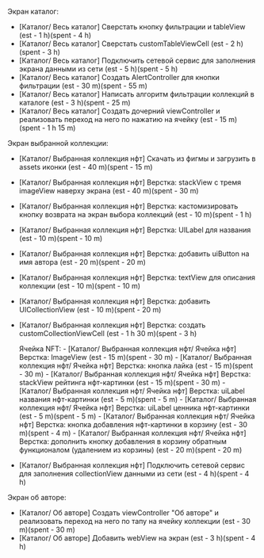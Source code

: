Экран каталог:

 - [Каталог/ Весь каталог] Сверстать кнопку фильтрации и tableView (est - 1 h)(spent - 4 h)
 - [Каталог/ Весь каталог] Сверстать customTableViewCell (est - 2 h)(spent - 3 h)
 - [Каталог/ Весь каталог] Подключить сетевой сервис для заполнения экрана данными из сети (est - 5 h)(spent - 5 h)
 - [Каталог/ Весь каталог] Создать AlertController для кнопки фильтрации (est - 30 m)(spent - 55 m)
 - [Каталог/ Весь каталог] Написать алгоритм фильтрации коллекций в каталоге (est - 3 h)(spent - 25 m)
 - [Каталог/ Весь каталог] Создать дочерний viewController и реализовать переход на него по нажатию на ячейку (est - 15 m)(spent - 1 h 15 m)
 
 
Экран выбранной коллекции:

 - [Каталог/ Выбранная коллекция нфт] Скачать из фигмы и загрузить в assets иконки (est - 40 m)(spent - 15 m)
 - [Каталог/ Выбранная коллекция нфт] Верстка: stackView с тремя imageView наверху экрана (est - 40 m)(spent - 30 m)
 - [Каталог/ Выбранная коллекция нфт] Верстка: кастомизировать кнопку возврата на экран выбора коллекций (est - 10 m)(spent - 1 h)
 - [Каталог/ Выбранная коллекция нфт] Верстка: UILabel для названия (est - 10 m)(spent - 10 m)
 - [Каталог/ Выбранная коллекция нфт] Верстка: добавить uiButton на имя автора (est - 20 m)(spent - 20 m)
 - [Каталог/ Выбранная коллекция нфт] Верстка: textView для описания коллекции (est - 10 m)(spent - 10 m)
 - [Каталог/ Выбранная коллекция нфт] Верстка: добавить UICollectionView (est - 10 m)(spent - 20 m)
 - [Каталог/ Выбранная коллекция нфт] Верстка: создать customCollectionViewCell (est - 1 h 30 m)(spent - 3 h)
 
    Ячейка NFT:
        - [Каталог/ Выбранная коллекция нфт/ Ячейка нфт] Верстка: ImageView (est - 15 m)(spent - 30 m)
        - [Каталог/ Выбранная коллекция нфт/ Ячейка нфт] Верстка: кнопка лайка (est - 15 m)(spent - 30 m)
        - [Каталог/ Выбранная коллекция нфт/ Ячейка нфт] Верстка: stackView рейтинга нфт-картинки (est - 15 m)(spent - 30 m)
        - [Каталог/ Выбранная коллекция нфт/ Ячейка нфт] Верстка: uiLabel названия нфт-картинки (est - 5 m)(spent - 5 m)
        - [Каталог/ Выбранная коллекция нфт/ Ячейка нфт] Верстка: uiLabel ценника нфт-картинки (est - 5 m)(spent - 5 m)
        - [Каталог/ Выбранная коллекция нфт/ Ячейка нфт] Верстка: кнопка добавления нфт-картинки в корзину (est - 30 m)(spent - 4 m)
        - [Каталог/ Выбранная коллекция нфт/ Ячейка нфт] Верстка: дополнить кнопку добавления в корзину обратным функционалом (удалением из корзины) (est - 20 m)(spent - 20 m)
 - [Каталог/ Выбранная коллекция нфт] Подключить сетевой сервис для заполнения collectionView данными из сети (est - 4 h)(spent - 4 h)
 
 
Экран об авторе:

 - [Каталог/ Об авторе] Создать viewController "Об авторе" и реализовать переход на него по тапу на ячейку коллекции (est - 30 m)(spent - 30 m)
 - [Каталог/ Об авторе] Добавить webView на экран (est - 3 h)(spent - 4 h)
